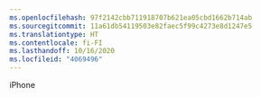 ```yaml
---
ms.openlocfilehash: 97f2142cbb711918707b621ea05cbd1662b714ab
ms.sourcegitcommit: 11a61db54119503e82faec5f99c4273e8d1247e5
ms.translationtype: HT
ms.contentlocale: fi-FI
ms.lasthandoff: 10/16/2020
ms.locfileid: "4069496"
---
```

iPhone